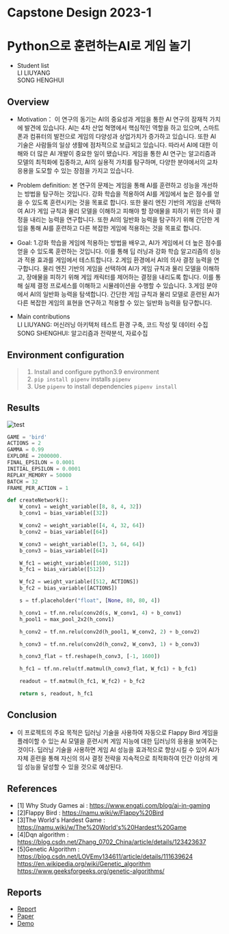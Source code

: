 # Capstone Design 2023-1
# Python으로 훈련하는AI로 게임 놀기
* Student list  
LI LIUYANG  
SONG HENGHUI

## Overview
* Motivation：
  이 연구의 동기는 AI의 중요성과 게임을 통한 AI 연구의 잠재적 가치에 발견에 있습니다. AI는 4차 산업 혁명에서 핵심적인 역할을 하고 있으며, 스마트폰과 컴퓨터의 발전으로 게임의 다양성과 상업가치가 증가하고 있습니다. 또한 AI 기술은 사람들의 일상 생활에 점차적으로 보급되고 있습니다. 따라서 AI에 대한 이해와 더 많은 AI 개발이 중요한 일이 됐습니다. 게임을 통한 AI 연구는 알고리즘과 모델의 최적화에 집중하고, AI의 실용적 가치를 탐구하며, 다양한 분야에서의 교차 응용을 도모할 수 있는 장점을 가지고 있습니다.

* Problem definition:
  본 연구의 문제는 게임을 통해 AI를 훈련하고 성능을 개선하는 방법을 탐구하는 것입니다. 강화 학습을 적용하여 AI를 게임에서 높은 점수를 얻을 수 있도록 훈련시키는 것을 목표로 합니다. 또한 물리 엔진 기반의 게임을 선택하여 AI가 게임 규칙과 물리 모델을 이해하고 피해야 할 장애물을 피하기 위한 의사 결정을 내리는 능력을 연구합니다. 또한 AI의 일반화 능력을 탐구하기 위해 간단한 게임을 통해 AI를 훈련하고 다른 복잡한 게임에 적용하는 것을 목표로 합니다.


* Goal:
  1.강화 학습을 게임에 적용하는 방법을 배우고, AI가 게임에서 더 높은 점수를 얻을 수 있도록 훈련하는 것입니다. 이를 통해 딥 러닝과 강화 학습 알고리즘의 성능과 적용 효과를 게임에서 테스트합니다.
  2.게임 환경에서 AI의 의사 결정 능력을 연구합니다. 물리 엔진 기반의 게임을 선택하여 AI가 게임 규칙과 물리 모델을 이해하고, 장애물을 피하기 위해 게임 캐릭터를 제어하는 결정을 내리도록 합니다. 이를 통해 실제 결정 프로세스를 이해하고 시뮬레이션을 수행할 수 있습니다.
  3.게임 분야에서 AI의 일반화 능력을 탐색합니다. 간단한 게임 규칙과 물리 모델로 훈련된 AI가 다른 복잡한 게임의 표현을 연구하고 적용할 수 있는 일반화 능력을 탐구합니다.

* Main contributions  
LI LIUYANG: 머신러닝 아키텍처 테스트 환경 구축, 코드 작성 및 데이터 수집  
SONG SHENGHUI: 알고리즘과 전략분석, 자료수집


## Environment configuration

> 1. Install and configure python3.9 environment
> 2. `pip install pipenv` installs `pipenv`
> 3. Use `pipenv` to install dependencies `pipenv install`

## Results

![test](game\Image\flappy_bird_demp.gif)

``` Python
GAME = 'bird' 
ACTIONS = 2 
GAMMA = 0.99 
EXPLORE = 2000000. 
FINAL_EPSILON = 0.0001 
INITIAL_EPSILON = 0.0001 
REPLAY_MEMORY = 50000 
BATCH = 32 
FRAME_PER_ACTION = 1 

def createNetwork():
    W_conv1 = weight_variable([8, 8, 4, 32])
    b_conv1 = bias_variable([32])

    W_conv2 = weight_variable([4, 4, 32, 64])
    b_conv2 = bias_variable([64])

    W_conv3 = weight_variable([3, 3, 64, 64])
    b_conv3 = bias_variable([64])

    W_fc1 = weight_variable([1600, 512])
    b_fc1 = bias_variable([512])

    W_fc2 = weight_variable([512, ACTIONS])
    b_fc2 = bias_variable([ACTIONS])

    s = tf.placeholder("float", [None, 80, 80, 4])

    h_conv1 = tf.nn.relu(conv2d(s, W_conv1, 4) + b_conv1)
    h_pool1 = max_pool_2x2(h_conv1)

    h_conv2 = tf.nn.relu(conv2d(h_pool1, W_conv2, 2) + b_conv2)

    h_conv3 = tf.nn.relu(conv2d(h_conv2, W_conv3, 1) + b_conv3)

    h_conv3_flat = tf.reshape(h_conv3, [-1, 1600])

    h_fc1 = tf.nn.relu(tf.matmul(h_conv3_flat, W_fc1) + b_fc1)

    readout = tf.matmul(h_fc1, W_fc2) + b_fc2

    return s, readout, h_fc1
```

## Conclusion
* 이 프로젝트의 주요 목적은 딥러닝 기술을 사용하여 자동으로 Flappy Bird 게임을 플레이할 수 있는 AI 모델을 훈련시켜 게임 지능에 대한 딥러닝의 응용을 보여주는 것이다. 딥러닝 기술을 사용하면 게임 AI 성능을 효과적으로 향상시킬 수 있어 AI가 자체 훈련을 통해 자신의 의사 결정 전략을 지속적으로 최적화하여 인간 이상의 게임 성능을 달성할 수 있을 것으로 예상된다.

## References
* [1] Why Study Games ai : https://www.engati.com/blog/ai-in-gaming
* [2]Flappy Bird : https://namu.wiki/w/Flappy%20Bird
* [3]The World's Hardest Game : https://namu.wiki/w/The%20World's%20Hardest%20Game
* [4]Dqn algorithm : https://blog.csdn.net/Zhang_0702_China/article/details/123423637
* [5]Genetic Algorithm : https://blog.csdn.net/LOVEmy134611/article/details/111639624
https://en.wikipedia.org/wiki/Genetic_algorithm
https://www.geeksforgeeks.org/genetic-algorithms/

## Reports
* [Report](Reports/Final.pdf) 
* [Paper](Reports/Paper.pdf)
* [Demo](Reports/Demo.mkv)
